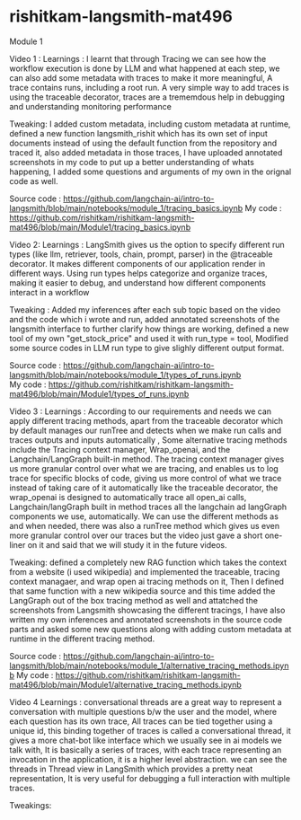 # rishitkam-langsmith-mat496
Module 1 

Video 1 :
Learnings :
I learnt that through Tracing we can see how the workflow execution is done by LLM and what happened at each step, we can also add some metadata with traces to make it more meaningful, A trace contains runs, including a root run. A very simple way to add traces is using the traceable decorator, traces are a trememdous help in debugging and understanding monitoring performance

Tweaking:
I added custom metadata, including custom metadata at runtime, defined a new function langsmith_rishit which has its own set of input documents instead of using the default function from the repository and traced it, also added metadata in those traces, I have uploaded annotated screenshots in my code to put up a better understanding of whats happening, I added some questions and arguments of my own in the orignal code as well.

Source code : https://github.com/langchain-ai/intro-to-langsmith/blob/main/notebooks/module_1/tracing_basics.ipynb
My code : https://github.com/rishitkam/rishitkam-langsmith-mat496/blob/main/Module1/tracing_basics.ipynb


Video 2:
Learnings : 
LangSmith gives us the option to specify different run types (like llm, retriever, tools, chain, prompt, parser) in the @traceable decorator. It makes different components of our application render in different ways. Using run types helps categorize and organize traces, making it easier to debug, and understand how different components interact in a workflow

Tweaking : Added my inferences after each sub topic based on the video and the code which i wrote and run, added annotated screenshots of the langsmith interface to further clarify how things are working, defined a new tool of my own "get_stock_price" and used it with run_type = tool, Modified some source codes in LLM run type to give slighly different output format.

Source code : https://github.com/langchain-ai/intro-to-langsmith/blob/main/notebooks/module_1/types_of_runs.ipynb         
My code : https://github.com/rishitkam/rishitkam-langsmith-mat496/blob/main/Module1/types_of_runs.ipynb


Video 3 :
Learnings : According to our requirements and needs we can apply different tracing methods, apart from the traceable decorator which by default manages our runTree and detects when we make run calls and traces outputs and inputs automatically , Some alternative tracing methods include the Tracing context manager, Wrap_openai, and the Langchain/LangGraph built-in method. The tracing context manager gives us more granular control over what we are tracing, and enables us to log trace for specific blocks of code, giving us more control of what we trace instead of taking care of it automatically like the traceable decorator, the wrap_openai is designed to automatically trace all open_ai calls, Langchain/langGraph built in method traces all the langchain ad langGraph components we use, automatically. We can use the different methods as and when needed, there was also a runTree method which gives us even more granular control over our traces but the video just gave a short one-liner on it and said that we will study it in the future videos.

Tweaking:
defined a completely new RAG function which takes the context from a website (i used wikipedia) and implemented the traceable, tracing context managaer, and wrap open ai tracing methods on it, Then I defined that same function with a new wikipedia source and this time added the LangGraph out of the box tracing method as well and attatched the screenshots from Langsmith showcasing the different tracings, I have also written my own inferences and annotated screenshots in the source code parts and asked some new questions along with adding custom metadata at runtime in the different tracing method.

Source code : https://github.com/langchain-ai/intro-to-langsmith/blob/main/notebooks/module_1/alternative_tracing_methods.ipynb
My code : https://github.com/rishitkam/rishitkam-langsmith-mat496/blob/main/Module1/alternative_tracing_methods.ipynb

Video 4
Learnings : 
conversational threads are a great way to represent a conversation with multiple questions b/w the user and the model, where each question has its own trace, All traces can be tied together using a unique id, this binding together of traces is called a conversational thread, it gives a more chat-bot like interface which we usually see in ai models we talk with, It is basically a series of traces, with each trace representing an invocation in the application, it is a higher level abstraction. we can see the threads in Thread view in LangSmith which provides a pretty neat representation, It is very useful for debugging a full interaction with multiple traces.

Tweakings: 

